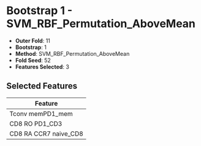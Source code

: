 # Bootstrap 1 - SVM_RBF_Permutation_AboveMean

- **Outer Fold**: 11
- **Bootstrap**: 1
- **Method**: SVM_RBF_Permutation_AboveMean
- **Fold Seed**: 52
- **Features Selected**: 3

## Selected Features

| Feature |
|---------|
| Tconv memPD1_mem |
| CD8 RO PD1_CD3 |
| CD8 RA CCR7 naive_CD8 |
